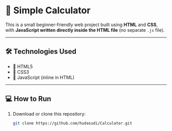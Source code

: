 # 🧮 Simple Calculator

This is a small beginner-friendly web project built using **HTML** and **CSS**, with **JavaScript written directly inside the HTML file** (no separate `.js` file).

---

## 🛠️ Technologies Used

- 🧱 HTML5
- 🎨 CSS3
- 🧠 JavaScript (inline in HTML)

---

## 💻 How to Run

1. Download or clone this repository:
   ```bash
   git clone https://github.com/hudasudi/Calculator.git
